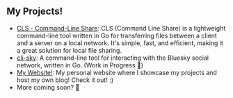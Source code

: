 ## My Projects!

* [CLS - Command-Line Share](https://github.com/nielsjaspers/cls): CLS (Command Line Share) is a lightweight command-line tool written in Go for transferring files between a client and a server on a local network. It's simple, fast, and efficient, making it a great solution for local file sharing.
* [cli-sky](https://github.com/nielsjaspers/cli-sky): A command-line tool for interacting with the Bluesky social network, written in Go. (Work in Progress 👀)
* [My Website!](https://nielsjaspers.com): My personal website where I showcase my projects and host my own blog! Check it out! :)
* More coming soon? 👀
